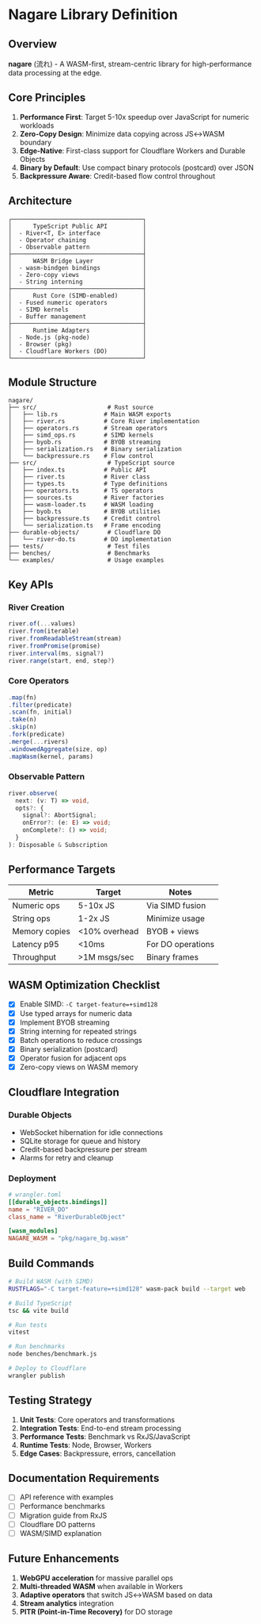 # Nagare Library Definition

## Overview
**nagare** (流れ) - A WASM-first, stream-centric library for high-performance data processing at the edge.

## Core Principles

1. **Performance First**: Target 5-10x speedup over JavaScript for numeric workloads
2. **Zero-Copy Design**: Minimize data copying across JS↔WASM boundary
3. **Edge-Native**: First-class support for Cloudflare Workers and Durable Objects
4. **Binary by Default**: Use compact binary protocols (postcard) over JSON
5. **Backpressure Aware**: Credit-based flow control throughout

## Architecture

```
┌─────────────────────────────────────┐
│      TypeScript Public API          │
│  - River<T, E> interface            │
│  - Operator chaining                │
│  - Observable pattern               │
├─────────────────────────────────────┤
│      WASM Bridge Layer              │
│  - wasm-bindgen bindings            │
│  - Zero-copy views                  │
│  - String interning                 │
├─────────────────────────────────────┤
│      Rust Core (SIMD-enabled)       │
│  - Fused numeric operators          │
│  - SIMD kernels                     │
│  - Buffer management                │
├─────────────────────────────────────┤
│      Runtime Adapters               │
│  - Node.js (pkg-node)               │
│  - Browser (pkg)                    │
│  - Cloudflare Workers (DO)          │
└─────────────────────────────────────┘
```

## Module Structure

```
nagare/
├── src/                    # Rust source
│   ├── lib.rs             # Main WASM exports
│   ├── river.rs           # Core River implementation
│   ├── operators.rs       # Stream operators
│   ├── simd_ops.rs        # SIMD kernels
│   ├── byob.rs            # BYOB streaming
│   ├── serialization.rs   # Binary serialization
│   └── backpressure.rs    # Flow control
├── src/                    # TypeScript source
│   ├── index.ts           # Public API
│   ├── river.ts           # River class
│   ├── types.ts           # Type definitions
│   ├── operators.ts       # TS operators
│   ├── sources.ts         # River factories
│   ├── wasm-loader.ts     # WASM loading
│   ├── byob.ts            # BYOB utilities
│   ├── backpressure.ts    # Credit control
│   └── serialization.ts   # Frame encoding
├── durable-objects/        # Cloudflare DO
│   └── river-do.ts        # DO implementation
├── tests/                  # Test files
├── benches/                # Benchmarks
└── examples/               # Usage examples
```

## Key APIs

### River Creation
```typescript
river.of(...values)
river.from(iterable)
river.fromReadableStream(stream)
river.fromPromise(promise)
river.interval(ms, signal?)
river.range(start, end, step?)
```

### Core Operators
```typescript
.map(fn)
.filter(predicate)
.scan(fn, initial)
.take(n)
.skip(n)
.fork(predicate)
.merge(...rivers)
.windowedAggregate(size, op)
.mapWasm(kernel, params)
```

### Observable Pattern
```typescript
river.observe(
  next: (v: T) => void,
  opts?: {
    signal?: AbortSignal;
    onError?: (e: E) => void;
    onComplete?: () => void;
  }
): Disposable & Subscription
```

## Performance Targets

| Metric | Target | Notes |
|--------|--------|-------|
| Numeric ops | 5-10x JS | Via SIMD fusion |
| String ops | 1-2x JS | Minimize usage |
| Memory copies | <10% overhead | BYOB + views |
| Latency p95 | <10ms | For DO operations |
| Throughput | >1M msgs/sec | Binary frames |

## WASM Optimization Checklist

- [x] Enable SIMD: `-C target-feature=+simd128`
- [x] Use typed arrays for numeric data
- [x] Implement BYOB streaming
- [x] String interning for repeated strings
- [x] Batch operations to reduce crossings
- [x] Binary serialization (postcard)
- [x] Operator fusion for adjacent ops
- [x] Zero-copy views on WASM memory

## Cloudflare Integration

### Durable Objects
- WebSocket hibernation for idle connections
- SQLite storage for queue and history
- Credit-based backpressure per stream
- Alarms for retry and cleanup

### Deployment
```toml
# wrangler.toml
[[durable_objects.bindings]]
name = "RIVER_DO"
class_name = "RiverDurableObject"

[wasm_modules]
NAGARE_WASM = "pkg/nagare_bg.wasm"
```

## Build Commands

```bash
# Build WASM (with SIMD)
RUSTFLAGS="-C target-feature=+simd128" wasm-pack build --target web

# Build TypeScript
tsc && vite build

# Run tests
vitest

# Run benchmarks
node benches/benchmark.js

# Deploy to Cloudflare
wrangler publish
```

## Testing Strategy

1. **Unit Tests**: Core operators and transformations
2. **Integration Tests**: End-to-end stream processing
3. **Performance Tests**: Benchmark vs RxJS/JavaScript
4. **Runtime Tests**: Node, Browser, Workers
5. **Edge Cases**: Backpressure, errors, cancellation

## Documentation Requirements

- [ ] API reference with examples
- [ ] Performance benchmarks
- [ ] Migration guide from RxJS
- [ ] Cloudflare DO patterns
- [ ] WASM/SIMD explanation

## Future Enhancements

1. **WebGPU acceleration** for massive parallel ops
2. **Multi-threaded WASM** when available in Workers
3. **Adaptive operators** that switch JS↔WASM based on data
4. **Stream analytics** integration
5. **PITR (Point-in-Time Recovery)** for DO storage